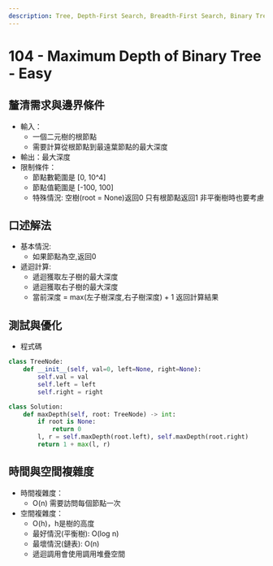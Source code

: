 ```yaml
---
description: Tree, Depth-First Search, Breadth-First Search, Binary Tree
---
```


# 104 - Maximum Depth of Binary Tree - Easy

## 釐清需求與邊界條件

* 輸入：
  * 一個二元樹的根節點
  * 需要計算從根節點到最遠葉節點的最大深度&#x20;
* 輸出：最大深度
* 限制條件：
  * 節點數範圍是 \[0, 10^4]&#x20;
  * 節點值範圍是 \[-100, 100]
  * 特殊情況: 空樹(root = None)返回0 只有根節點返回1 非平衡樹時也要考慮

## 口述解法

* 基本情況:
  * 如果節點為空,返回0
* 遞迴計算:&#x20;
  * 遞迴獲取左子樹的最大深度
  * 遞迴獲取右子樹的最大深度
  * 當前深度 = max(左子樹深度,右子樹深度) + 1 返回計算結果

## 測試與優化

* 程式碼

```python
class TreeNode:
    def __init__(self, val=0, left=None, right=None):
        self.val = val
        self.left = left
        self.right = right

class Solution:
    def maxDepth(self, root: TreeNode) -> int:
        if root is None:
            return 0
        l, r = self.maxDepth(root.left), self.maxDepth(root.right)
        return 1 + max(l, r)
```

## 時間與空間複雜度

* 時間複雜度：
  * O(n) 需要訪問每個節點一次
* 空間複雜度：
  * O(h)，h是樹的高度
  * 最好情況(平衡樹): O(log n)
  * 最壞情況(鏈表): O(n)&#x20;
  * 遞迴調用會使用調用堆疊空間
